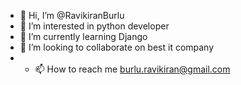 - 👋 Hi, I’m @RavikiranBurlu
- 👀 I’m interested in python developer
- 🌱 I’m currently learning Django
- 💞️ I’m looking to collaborate on best it company
- - 📫 How to reach me burlu.ravikiran@gmail.com

<!---
RavikiranBurlu/RavikiranBurlu is a ✨ special ✨ repository because its `README.md` (this file) appears on your GitHub profile.
You can click the Preview link to take a look at your changes.
--->
